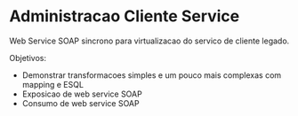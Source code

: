 Administracao Cliente Service
=======================

Web Service SOAP sincrono para virtualizacao do servico de cliente legado.

Objetivos:
+ Demonstrar transformacoes simples e um pouco mais complexas com mapping e ESQL
+ Exposicao de web service SOAP
+ Consumo de web service SOAP